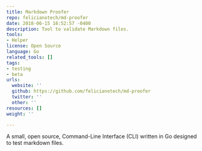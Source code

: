 ```yaml
---
title: Markdown Proofer
repo: felicianotech/md-proofer
date: 2018-06-15 16:52:57 -0400
description: Tool to validate Markdown files.
tools:
- Helper
license: Open Source
language: Go
related_tools: []
tags:
- testing
- beta
urls:
  website: ''
  github: https://github.com/felicianotech/md-proofer
  twitter: ''
  other: ''
resources: []
weight: ''

---
```

A small, open source, Command-Line Interface (CLI) written in Go designed to test markdown files. 